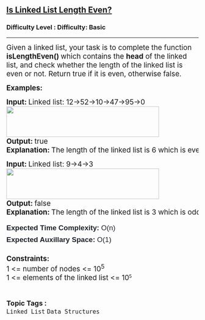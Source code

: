 <h2><a href="https://www.geeksforgeeks.org/problems/linked-list-length-even-or-odd/1">Is Linked List Length Even?</a></h2><h3>Difficulty Level : Difficulty: Basic</h3><hr><div class="problems_problem_content__Xm_eO"><p><span style="font-size: 14pt;">Given a linked list, your task is to complete the&nbsp;function <strong>isLengthEven() </strong>which contains the <strong>head</strong> of the linked list, and check whether the length of the linked list is even or not. Return true if it is even, otherwise false.</span></p>
<p><span style="font-size: 14pt;"><strong>Examples:</strong></span></p>
<pre><span style="font-size: 14pt;"><strong style="font-family: -apple-system, BlinkMacSystemFont, 'Segoe UI', Roboto, Oxygen, Ubuntu, Cantarell, 'Open Sans', 'Helvetica Neue', sans-serif;">Input: </strong><span style="font-family: -apple-system, BlinkMacSystemFont, 'Segoe UI', Roboto, Oxygen, Ubuntu, Cantarell, 'Open Sans', 'Helvetica Neue', sans-serif;">Linked list: 12-&gt;52-&gt;10-&gt;47-&gt;95-&gt;0<br><img src="https://media.geeksforgeeks.org/img-practice/prod/addEditProblem/700573/Web/Other/blobid1_1720646145.png" width="400" height="80"><br></span><span style="font-family: -apple-system, BlinkMacSystemFont, 'Segoe UI', Roboto, Oxygen, Ubuntu, Cantarell, 'Open Sans', 'Helvetica Neue', sans-serif;"><strong>Output: </strong>true</span><span style="font-family: -apple-system, BlinkMacSystemFont, 'Segoe UI', Roboto, Oxygen, Ubuntu, Cantarell, 'Open Sans', 'Helvetica Neue', sans-serif;"><br></span><strong style="font-family: -apple-system, BlinkMacSystemFont, 'Segoe UI', Roboto, Oxygen, Ubuntu, Cantarell, 'Open Sans', 'Helvetica Neue', sans-serif;">Explanation: </strong><span style="font-family: -apple-system, BlinkMacSystemFont, 'Segoe UI', Roboto, Oxygen, Ubuntu, Cantarell, 'Open Sans', 'Helvetica Neue', sans-serif;">The length of the linked list is 6 which is even, hence returned true.</span></span></pre>
<pre><span style="font-size: 14pt;"><strong style="font-family: -apple-system, BlinkMacSystemFont, 'Segoe UI', Roboto, Oxygen, Ubuntu, Cantarell, 'Open Sans', 'Helvetica Neue', sans-serif;">Input: </strong><span style="font-family: -apple-system, BlinkMacSystemFont, 'Segoe UI', Roboto, Oxygen, Ubuntu, Cantarell, 'Open Sans', 'Helvetica Neue', sans-serif;">Linked list: 9-&gt;4-&gt;3<br><img src="https://media.geeksforgeeks.org/img-practice/prod/addEditProblem/700573/Web/Other/blobid0_1720646126.png" width="400" height="80"><br></span><strong style="font-family: -apple-system, BlinkMacSystemFont, 'Segoe UI', Roboto, Oxygen, Ubuntu, Cantarell, 'Open Sans', 'Helvetica Neue', sans-serif;">Output: </strong><span style="font-family: -apple-system, BlinkMacSystemFont, 'Segoe UI', Roboto, Oxygen, Ubuntu, Cantarell, 'Open Sans', 'Helvetica Neue', sans-serif;">false<br></span><strong style="font-family: -apple-system, BlinkMacSystemFont, 'Segoe UI', Roboto, Oxygen, Ubuntu, Cantarell, 'Open Sans', 'Helvetica Neue', sans-serif;">Explanation: </strong><span style="font-family: -apple-system, BlinkMacSystemFont, 'Segoe UI', Roboto, Oxygen, Ubuntu, Cantarell, 'Open Sans', 'Helvetica Neue', sans-serif;">The length of the linked list is 3 which is odd, hence returned false.</span></span></pre>
<p><span style="font-size: 14pt;"><span style="font-family: arial, helvetica, sans-serif;"><span style="box-sizing: border-box; font-weight: bolder; line-height: 1.7em; color: #1e2229; background-color: #ffffff;">Expected Time Complexity:</span><span style="color: #1e2229; background-color: #ffffff;"> O(n)<br></span></span><span style="font-family: arial, helvetica, sans-serif;"><span style="box-sizing: border-box; font-weight: bolder; line-height: 1.7em; color: #1e2229; background-color: #ffffff;">Expected Auxillary Space</span></span><span style="font-family: arial, helvetica, sans-serif; box-sizing: border-box; font-weight: bolder; line-height: 1.7em; color: #1e2229; background-color: #ffffff;">:</span><span style="font-family: arial, helvetica, sans-serif; color: #1e2229; background-color: #ffffff;"> O(1)<br><br></span></span><strong style="font-size: 14pt; font-family: -apple-system, BlinkMacSystemFont, 'Segoe UI', Roboto, Oxygen, Ubuntu, Cantarell, 'Open Sans', 'Helvetica Neue', sans-serif;">Constraints:<br></strong><span style="font-size: 14pt; font-family: -apple-system, BlinkMacSystemFont, 'Segoe UI', Roboto, Oxygen, Ubuntu, Cantarell, 'Open Sans', 'Helvetica Neue', sans-serif;">1 &lt;= number of nodes &lt;= 10<sup>5</sup></span><sup style="font-family: -apple-system, BlinkMacSystemFont, 'Segoe UI', Roboto, Oxygen, Ubuntu, Cantarell, 'Open Sans', 'Helvetica Neue', sans-serif;"><br></sup><span style="font-size: 14pt; font-family: -apple-system, BlinkMacSystemFont, 'Segoe UI', Roboto, Oxygen, Ubuntu, Cantarell, 'Open Sans', 'Helvetica Neue', sans-serif;">1 &lt;= elements of the linked list &lt;= 10</span><sup>5</sup></p></div><br><p><span style=font-size:18px><strong>Topic Tags : </strong><br><code>Linked List</code>&nbsp;<code>Data Structures</code>&nbsp;
